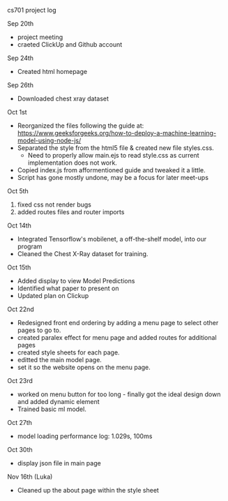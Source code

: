 cs701 project log

Sep 20th
- project meeting
- craeted ClickUp and Github account

Sep 24th
- Created html homepage

Sep 26th
- Downloaded chest xray dataset

Oct 1st
- Reorganized the files following the guide at: https://www.geeksforgeeks.org/how-to-deploy-a-machine-learning-model-using-node-js/
- Separated the style from the html5 file & created new file styles.css.
    - Need to properly allow main.ejs to read style.css as current implementation does not work.
- Copied index.js from afformentioned guide and tweaked it a little.
- Script has gone mostly undone, may be a focus for later meet-ups

Oct 5th
1. fixed css not render bugs
2. added routes files and router imports

Oct 14th
- Integrated Tensorflow's mobilenet, a off-the-shelf model, into our program
- Cleaned the Chest X-Ray dataset for training.

Oct 15th
- Added display to view Model Predictions
- Identified what paper to present on
- Updated plan on Clickup

Oct 22nd
- Redesigned front end ordering by adding a menu page to select other pages to go to.
- created paralex effect for menu page and added routes for additional pages
- created style sheets for each page.
- editted the main model page.
- set it so the website opens on the menu page.

Oct 23rd
- worked on menu button for too long - finally got the ideal design down and added dynamic element
- Trained basic ml model.

Oct 27th
- model loading performance log: 1.029s, 100ms

Oct 30th
- display json file in main page

Nov 16th
(Luka)
- Cleaned up the about page within the style sheet

